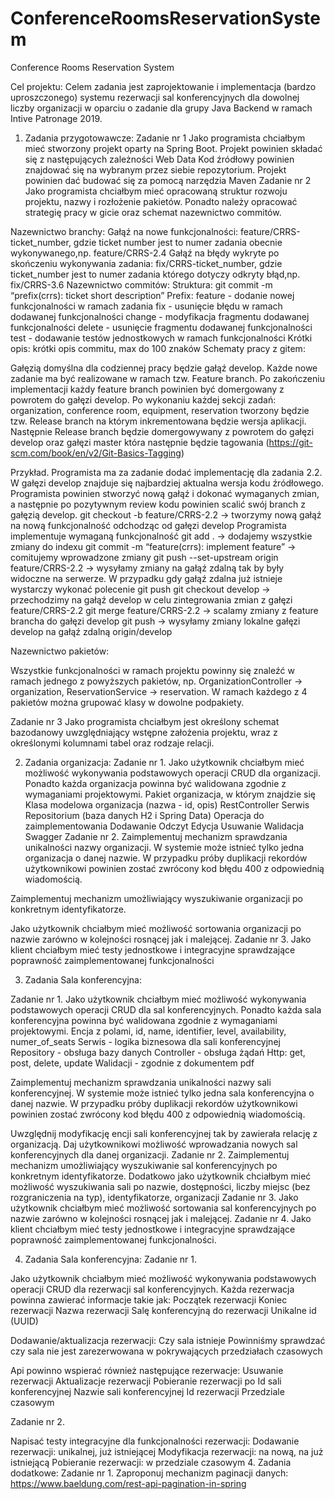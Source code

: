 # ConferenceRoomsReservationSystem
Conference Rooms Reservation System

Cel projektu:
Celem zadania jest zaprojektowanie i implementacja (bardzo uproszczonego) systemu rezerwacji sal konferencyjnych dla dowolnej liczby organizacji w oparciu o zadanie dla grupy Java Backend w ramach Intive Patronage 2019.

1. Zadania przygotowawcze:
   Zadanie nr 1
   Jako programista chciałbym mieć stworzony projekt oparty na Spring Boot. Projekt powinien składać się z następujących zależności
   Web
   Data
   Kod źródłowy powinien znajdować się na wybranym przez siebie repozytorium.
   Projekt powinien dać budować się za pomocą narzędzia Maven
   Zadanie nr 2
   Jako programista chciałbym mieć opracowaną struktur rozwoju projektu, nazwy i rozłożenie pakietów. Ponadto należy opracować strategię pracy w gicie oraz schemat nazewnictwo commitów.

Nazewnictwo branchy:
Gałąź na nowe funkcjonalności: feature/CRRS-ticket_number, gdzie ticket number jest to numer zadania obecnie wykonywanego,np. feature/CRRS-2.4
Gałąź na błędy wykryte po skończeniu wykonywania zadania: fix/CRRS-ticket_number, gdzie ticket_number jest to numer zadania którego dotyczy odkryty błąd,np. fix/CRRS-3.6
Nazewnictwo commitów:
Struktura: git commit -m “prefix(crrs): ticket short description”
Prefix:
feature - dodanie nowej funkcjonalności w ramach zadania
fix - usunięcie błędu w ramach dodawanej funkcjonalności
change - modyfikacja fragmentu dodawanej funkcjonalności
delete - usunięcie fragmentu dodawanej funkcjonalności
test -  dodawanie testów jednostkowych w ramach funkcjonalności
Krótki opis: krótki opis commitu, max do 100 znaków
Schematy pracy z gitem:

Gałęzią domyślna dla codziennej pracy będzie gałąź develop. Każde nowe zadanie ma być realizowane w ramach tzw. Feature branch. Po zakończeniu implementacji każdy feature branch powinien być domergowany z powrotem do gałęzi develop. Po wykonaniu każdej sekcji zadań: organization, conference room, equipment, reservation tworzony będzie tzw. Release branch na którym inkrementowana będzie wersja aplikacji. Następnie Release branch będzie domergowywany z powrotem do gałęzi develop oraz gałęzi master która następnie będzie tagowania (https://git-scm.com/book/en/v2/Git-Basics-Tagging)

Przykład. Programista ma za zadanie dodać implementację dla zadania 2.2. W gałęzi develop znajduje się najbardziej aktualna wersja kodu źródłowego. Programista powinien stworzyć nową gałąź i dokonać wymaganych zmian, a następnie po pozytywnym review kodu powinien scalić swój branch z gałęzią develop.
git checkout -b feature/CRRS-2.2 -> tworzymy nową gałąź na nową funkcjonalność odchodząc od gałęzi develop
Programista implementuje wymaganą funkcjonalność
git add . -> dodajemy wszystkie zmiany do indexu
git commit -m “feature(crrs): implement feature” -> comitujemy wprowadzone zmiany
git push --set-upstream origin feature/CRRS-2.2 -> wysyłamy zmiany na gałąź zdalną tak by były widoczne na serwerze. W przypadku gdy gałąź zdalna już istnieje wystarczy wykonać polecenie git push
git checkout develop -> przechodzimy na gałąź develop w celu zintegrowania zmian z gałęzi feature/CRRS-2.2
git merge feature/CRRS-2.2 -> scalamy zmiany z feature brancha do gałęzi develop
git push -> wysyłamy zmiany lokalne gałęzi develop na gałąź zdalną origin/develop

Nazewnictwo pakietów:

Wszystkie funkcjonalności w ramach projektu powinny się znaleźć w ramach jednego z powyższych pakietów, np. OrganizationController -> organization, ReservationService -> reservation. W ramach każdego z 4 pakietów można grupować klasy w dowolne podpakiety.

Zadanie nr 3
Jako programista chciałbym jest określony schemat bazodanowy uwzględniający wstępne założenia projektu, wraz z określonymi kolumnami tabel oraz rodzaje relacji.



2. Zadania organizacja:
   Zadanie nr 1.
   Jako użytkownik chciałbym mieć możliwość wykonywania podstawowych operacji CRUD dla organizacji. Ponadto każda organizacja powinna być walidowana zgodnie z wymaganiami projektowymi.
   Pakiet organizacja, w którym znajdzie się
   Klasa modelowa organizacja (nazwa - id, opis)
   RestController
   Serwis
   Repositorium (baza danych H2 i Spring Data)
   Operacja do zaimplementowania
   Dodawanie
   Odczyt
   Edycja
   Usuwanie
   Walidacja
   Swagger
   Zadanie nr 2.
   Zaimplementuj mechanizm sprawdzania unikalności nazwy organizacji. W systemie może istnieć tylko jedna organizacja o danej nazwie. W przypadku próby duplikacji rekordów użytkownikowi powinien zostać zwrócony kod błędu 400 z odpowiednią wiadomością.


Zaimplementuj mechanizm umożliwiający wyszukiwanie organizacji po konkretnym identyfikatorze.

Jako użytkownik chciałbym mieć możliwość sortowania organizacji po nazwie zarówno w kolejności rosnącej jak i malejącej.
Zadanie nr 3.
Jako klient chciałbym mieć testy jednostkowe i integracyjne sprawdzające poprawność zaimplementowanej funkcjonalności

3. Zadania Sala konferencyjna:

Zadanie nr 1.
Jako użytkownik chciałbym mieć możliwość wykonywania podstawowych operacji CRUD dla sal konferencyjnych. Ponadto każda sala konferencyjna powinna być walidowana zgodnie z wymaganiami projektowymi.
Encja z polami, id, name, identifier, level, availability, numer_of_seats
Serwis - logika biznesowa dla sali konferencyjnej
Repository - obsługa bazy danych
Controller - obsługa żądań Http: get, post, delete, update
Walidacji  - zgodnie z dokumentem pdf

Zaimplementuj mechanizm sprawdzania unikalności nazwy sali konferencyjnej. W systemie może istnieć tylko jedna sala konferencyjna o danej nazwie. W przypadku próby duplikacji rekordów użytkownikowi powinien zostać zwrócony kod błędu 400 z odpowiednią wiadomością.

Uwzględnij modyfikację encji sali konferencyjnej tak by zawierała relację z organizacją. Daj użytkownikowi możliwość wprowadzania nowych sal konferencyjnych dla danej organizacji.
Zadanie nr 2.
Zaimplementuj mechanizm umożliwiający wyszukiwanie sal konferencyjnych po konkretnym identyfikatorze. Dodatkowo jako użytkownik chciałbym mieć możliwość wyszukiwania sali po nazwie, dostępności, liczby miejsc (bez rozgraniczenia na typ), identyfikatorze, organizacji
Zadanie nr 3.
Jako użytkownik chciałbym mieć możliwość sortowania sal konferencyjnych po nazwie zarówno w kolejności rosnącej jak i malejącej.
Zadanie nr 4.
Jako klient chciałbym mieć testy jednostkowe i integracyjne sprawdzające poprawność zaimplementowanej funkcjonalności.

4. Zadania Sala konferencyjna:
   Zadanie nr 1.

Jako użytkownik chciałbym mieć możliwość wykonywania podstawowych operacji CRUD dla rezerwacji sal konferencyjnych. Każda rezerwacja powinna zawierać informacje takie jak:
Początek rezerwacji
Koniec rezerwacji
Nazwa rezerwacji
Salę konferencyjną do rezerwacji
Unikalne id (UUID)

Dodawanie/aktualizacja rezerwacji:
Czy sala istnieje
Powinniśmy sprawdzać czy sala nie jest zarezerwowana w pokrywających przedziałach czasowych

Api powinno wspierać również następujące rezerwacje:
Usuwanie rezerwacji
Aktualizacje rezerwacji
Pobieranie rezerwacji po
Id sali konferencyjnej
Nazwie sali konferencyjnej
Id rezerwacji
Przedziale czasowym


Zadanie nr 2.

Napisać testy integracyjne dla funkcjonalności rezerwacji:
Dodawanie rezerwacji: unikalnej, już istniejącej
Modyfikacja rezerwacji: na nową, na już istniejącą
Pobieranie rezerwacji: w przedziale czasowym
4. Zadania dodatkowe:
   Zadanie nr 1.
   Zaproponuj mechanizm paginacji danych: https://www.baeldung.com/rest-api-pagination-in-spring


